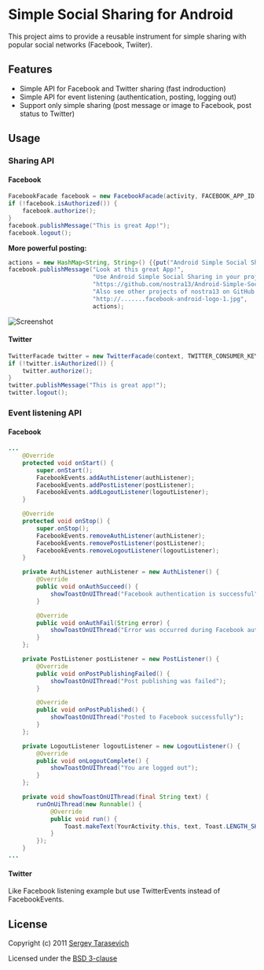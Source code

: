 # Simple Social Sharing for Android

This project aims to provide a reusable instrument for simple sharing with popular social networks (Facebook, Twiiter).

## Features
 * Simple API for Facebook and Twitter sharing (fast indroduction)
 * Simple API for event listening (authentication, posting, logging out)
 * Support only simple sharing (post message or image to Facebook, post status to Twitter)

## Usage

### Sharing API

#### Facebook

``` java
FacebookFacade facebook = new FacebookFacade(activity, FACEBOOK_APP_ID);
if (!facebook.isAuthorized()) {
	facebook.authorize();
}
facebook.publishMessage("This is great App!");
facebook.logout();
```

**More powerful posting:**

``` java
actions = new HashMap<String, String>() {{put("Android Simple Social Sharing", "https://github.com/nostra13/Android-Simple-Social-Sharing");));
facebook.publishMessage("Look at this great App!",
						"Use Android Simple Social Sharing in your project!",
						"https://github.com/nostra13/Android-Simple-Social-Sharing",
						"Also see other projects of nostra13 on GitHub!",
						"http://.......facebook-android-logo-1.jpg",
						actions);
```
![Screenshot](https://github.com/nostra13/Android-Simple-Social-Sharing/raw/master/FacebookPost.png)

#### Twitter

``` java
TwitterFacade twitter = new TwitterFacade(context, TWITTER_CONSUMER_KEY, TWITTER_CONSUMER_SECRET);
if (!twitter.isAuthorized()) {
	twitter.authorize();
}
twitter.publishMessage("This is great app!");
twitter.logout();
```

### Event listening API

#### Facebook

``` java
...
	@Override
	protected void onStart() {
		super.onStart();
		FacebookEvents.addAuthListener(authListener);
		FacebookEvents.addPostListener(postListener);
		FacebookEvents.addLogoutListener(logoutListener);
	}

	@Override
	protected void onStop() {
		super.onStop();
		FacebookEvents.removeAuthListener(authListener);
		FacebookEvents.removePostListener(postListener);
		FacebookEvents.removeLogoutListener(logoutListener);
	}

	private AuthListener authListener = new AuthListener() {
		@Override
		public void onAuthSucceed() {
			showToastOnUIThread("Facebook authentication is successful");
		}

		@Override
		public void onAuthFail(String error) {
			showToastOnUIThread("Error was occurred during Facebook authentication");
		}
	};

	private PostListener postListener = new PostListener() {
		@Override
		public void onPostPublishingFailed() {
			showToastOnUIThread("Post publishing was failed");
		}

		@Override
		public void onPostPublished() {
			showToastOnUIThread("Posted to Facebook successfully");
		}
	};

	private LogoutListener logoutListener = new LogoutListener() {
		@Override
		public void onLogoutComplete() {
			showToastOnUIThread("You are logged out");
		}
	};

	private void showToastOnUIThread(final String text) {
		runOnUiThread(new Runnable() {
			@Override
			public void run() {
				Toast.makeText(YourActivity.this, text, Toast.LENGTH_SHORT).show();
			}
		});
	}
...
```

#### Twitter

Like Facebook listening example but use TwitterEvents instead of FacebookEvents.

## License
Copyright (c) 2011 [Sergey Tarasevich](http://nostra13android.blogspot.com)

Licensed under the [BSD 3-clause](http://www.opensource.org/licenses/BSD-3-Clause)